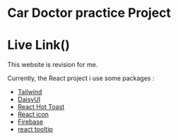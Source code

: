 # Car Doctor practice Project 
# Live Link()

This website is revision for me.

Currently, the React project i use some packages :

- [Tailwind](https://tailwindcss.com/) 
- [DaisyUI](https://tailwindcss.com/) 
- [React Hot Toast](https://tailwindcss.com/) 
- [React icon](https://tailwindcss.com/) 
- [Firebase](https://tailwindcss.com/) 
- [react tooltip](https://www.npmjs.com/package/react-tooltip) 
